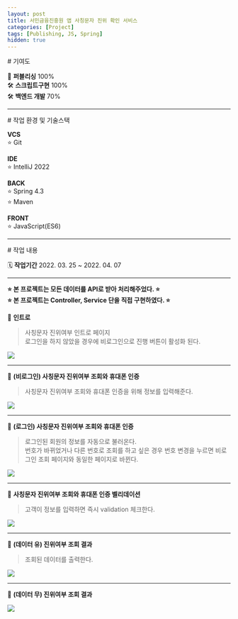 ```yaml
---
layout: post
title: 서민금융진흥원 앱 사칭문자 진위 확인 서비스
categories: [Project]
tags: [Publishing, JS, Spring]
hidden: true
---
```


<p class="box-title"># 기여도</p>

📝 **퍼블리싱** 100%  
🛠 **스크립트구현** 100%  
🛠 **백엔드 개발** 70%  

----
<p class="box-title"># 작업 환경 및 기술스택</p>

**VCS**  
   ⭐️ Git

**IDE**   
   ⭐️ IntelliJ 2022   

**BACK**  
   ⭐️ Spring 4.3  
   ⭐️ Maven

**FRONT**  
   ⭐️ JavaScript(ES6)  

----

<p class="box-title"># 작업 내용</p>

🗓 **작업기간**  2022. 03. 25 ~ 2022. 04. 07

--- 

**⭐️ 본 프로젝트는 모든 데이터를 API로 받아 처리해주었다. ⭐️**  
**⭐️ 본 프로젝트는 Controller, Service 단을 직접 구현하였다. ⭐️**  


📌 **인트로**
> 사칭문자 진위여부 인트로 페이지  
로그인을 하지 않았을 경우에 비로그인으로 진행 버튼이 활성화 된다.  

<p style="text-align: left;">
<img src="{{ site.baseurl }}/assets/img/project/sms_01.jpeg">
</p> 


---

 
📌 **(비로그인) 사칭문자 진위여부 조회와 휴대폰 인증**
> 사칭문자 진위여부 조회와 휴대폰 인증을 위해 정보를 입력해준다.  

<p style="text-align: left;">
<img src="{{ site.baseurl }}/assets/img/project/sms_02-01.png">
</p> 


---


📌 **(로그인) 사칭문자 진위여부 조회와 휴대폰 인증**
> 로그인된 회원의 정보를 자동으로 불러온다.  
번호가 바뀌었거나 다른 번호로 조회를 하고 싶은 경우 번호 변경을 누르면 비로그인 조회 페이지와 동일한 페이지로 바뀐다.

<p style="text-align: left;">
<img src="{{ site.baseurl }}/assets/img/project/sms_02-02.png">
</p> 


---


📌 **사칭문자 진위여부 조회와 휴대폰 인증 벨리데이션**
> 고객이 정보를 입력하면 즉시 validation 체크한다.

<p style="text-align: left;">
<img src="{{ site.baseurl }}/assets/img/project/sms_valid.gif">
</p> 


---

 
📌 **(데이터 유) 진위여부 조회 결과**
> 조회된 데이터를 출력한다.

<p style="text-align: left;">
<img src="{{ site.baseurl }}/assets/img/project/sms_03-01.png">
</p> 


---


📌 **(데이터 무) 진위여부 조회 결과**

<p style="text-align: left;">
<img src="{{ site.baseurl }}/assets/img/project/sms_03-02.png">
</p> 







